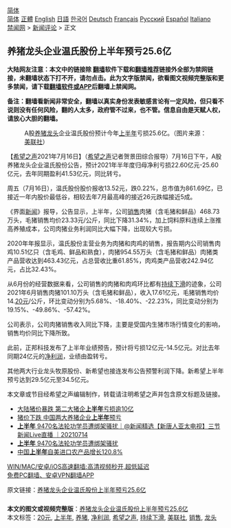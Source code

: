  <!-- 面包屑导航 --> <div class="breadcrumb"><!-- GTranslate: https://gtranslate.io/ -->  <div class="switcher notranslate">  <div class="selected">  <a href="#" onclick="return false;"> 简体</a>  </div>  <div class="option">  <a href="https://www.bannedbook.org" onclick="doGTranslate('zh-CN|zh-CN');jQuery('div.switcher div.selected a').html(jQuery(this).html());return false;" title="简体中文" class="nturl selected"> 简体</a>  <a href="https://www.bannedbook.org/zh-tw/" onclick="doGTranslate('zh-CN|zh-TW');jQuery('div.switcher div.selected a').html(jQuery(this).html());return false;" title="繁體中文" class="nturl"> 正體</a>  <a href="https://www.bannedbook.org/en/" onclick="doGTranslate('zh-CN|en');jQuery('div.switcher div.selected a').html(jQuery(this).html());return false;" title="English" class="nturl"> English</a>  <a href="https://www.bannedbook.org/ja/" onclick="doGTranslate('zh-CN|ja');jQuery('div.switcher div.selected a').html(jQuery(this).html());return false;" title="日本語" class="nturl"> 日語</a>  <a href="https://www.bannedbook.org/ko/" onclick="doGTranslate('zh-CN|ko');jQuery('div.switcher div.selected a').html(jQuery(this).html());return false;" title="한국어" class="nturl"> 한국어</a>  <a href="https://www.bannedbook.org/de/" onclick="doGTranslate('zh-CN|de');jQuery('div.switcher div.selected a').html(jQuery(this).html());return false;" title="Deutsch" class="nturl"> Deutsch</a>  <a href="https://www.bannedbook.org/fr/" onclick="doGTranslate('zh-CN|fr');jQuery('div.switcher div.selected a').html(jQuery(this).html());return false;" title="Français" class="nturl"> Français</a>  <a href="https://www.bannedbook.org/ru/" onclick="doGTranslate('zh-CN|ru');jQuery('div.switcher div.selected a').html(jQuery(this).html());return false;" title="Русский" class="nturl"> Русский</a>  <a href="https://www.bannedbook.org/es/" onclick="doGTranslate('zh-CN|es');jQuery('div.switcher div.selected a').html(jQuery(this).html());return false;" title="Español" class="nturl"> Español</a>  <a href="https://www.bannedbook.org/it/" onclick="doGTranslate('zh-CN|it');jQuery('div.switcher div.selected a').html(jQuery(this).html());return false;" title="Italiano" class="nturl"> Italiano</a>  </div>  </div>      <div class='breadcrumb-sub'><!-- Breadcrumb NavXT 6.3.0 --> <a href="https://www.bannedbook.org/" class="home">禁闻网</a> &gt; <a href="https://www.bannedbook.org/bnews/comments/" class="category">新闻评论</a> &gt; 正文</div></div><h2>养猪龙头企业温氏股份上半年预亏25.6亿</h2> <p class="notice"><b>大陆网友注意：本文中的链接除 <a href="https://github.com/bannedbook/fanqiang" >翻墙</a>软件下载和<a href="https://github.com/killgcd/justmysocks/blob/master/README.md">翻墙推荐</a>链接外全部为禁网链接，未翻墙状态下打不开，请勿点击。此为文字版禁闻，欲看图文视频完整版和更多禁闻，请下载<a href="https://github.com/bannedbook/fanqiang">翻墙软件或APP</a>后翻墙上禁闻网。</p><p>备注：翻墙看新闻非常安全，翻墙以真实身份发表敏感言论有一定风险，但只看不说则没有任何风险，翻的人太多，政府管不过来，也不管。信息自由是天赋人权，请放心大胆的翻墙。</b></p>  <div class="entry"> <figure><figcaption>A股<a href="https://www.bannedbook.org/bnews/tag/%E5%85%BB%E7%8C%AA/" class="st_tag internal_tag" rel="tag" title="标签 养猪 下的日志">养猪</a><a href="https://www.bannedbook.org/bnews/tag/%E9%BE%99%E5%A4%B4/" class="st_tag internal_tag" rel="tag" title="标签 龙头 下的日志">龙头</a>企业温氏股份预计今年<a href="https://www.bannedbook.org/bnews/tag/%E4%B8%8A%E5%8D%8A%E5%B9%B4/" class="st_tag internal_tag" rel="tag" title="标签 上半年 下的日志">上半年</a>亏损25.6亿。（图片来源：<a href="https://www.bannedbook.org/bnews/tag/%E7%BE%8E%E8%81%94%E7%A4%BE/" class="st_tag internal_tag" rel="tag" title="标签 美联社 下的日志">美联社</a>）</figcaption></figure> <p>【<span class='wp_keywordlink_affiliate'><a href="https://www.soundofhope.org" title="希望之声" target="_blank">希望之声</a></span>2021年7月16日】（<a href="https://www.bannedbook.org/bnews/tag/%e5%b8%8c%e6%9c%9b%e4%b9%8b%e5%a3%b0/" class="st_tag internal_tag" rel="tag" title="标签 希望之声 下的日志">希望之声</a>记者贺景田综合报导）7月16日下午，A股养猪龙头企业温氏股份公告，预计2021年半年度归母净利亏损22.60亿元-25.60亿元，去年同期盈利41.53亿元，同比转亏。</p> <p>周五（7月16日），温氏股份股价报收13.52元，跌0.22%，总市值为861.69亿，已接近一年内股价最低谷，相较去年7月最高峰的接近26元跌幅接近5成。</p>  <p>《界面<span class='wp_keywordlink_affiliate'><a href="https://www.bannedbook.org/" title="新闻">新闻</a></span>》报导，公告显示，上半年，公司<a href="https://www.bannedbook.org/bnews/tag/%E9%94%80%E5%94%AE/" class="st_tag internal_tag" rel="tag" title="标签 销售 下的日志">销售</a>肉猪（含毛猪和鲜品）468.73万头，毛猪销售均价23.33元/公斤，同比下降31.34%，加上饲料原料连续上涨推高养殖成本，公司肉猪业务利润同比大幅下降，出现较大亏损。</p> <p>2020年年报显示，温氏股份主营业务为肉猪和肉鸡的销售，报告期内公司销售肉鸡10.51亿只（含毛鸡、鲜品和熟食），肉猪954.55万头（含毛猪和鲜品）肉猪类产品营收达到463.43亿元，占总营收比重61.85%，肉鸡类产品营收242.94亿元，占比32.43%。</p>  <p>从6月份的经营数据来看，公司销售的肉猪和肉鸡环比都有<a href="https://www.bannedbook.org/bnews/tag/%E6%8C%81%E7%BB%AD%E4%B8%8B%E6%BB%91/" class="st_tag internal_tag" rel="tag" title="标签 持续下滑 下的日志">持续下滑</a>的迹象，公司2021年6月销售肉猪101.10万头（含毛猪和鲜品），收入17.61亿元，毛猪销售均价14.<a href="https://www.bannedbook.org/bnews/tag/20%E5%85%83/" class="st_tag internal_tag" rel="tag" title="标签 20元 下的日志">20元</a>/公斤，环比变动分别为5.68%、-18.40%、-22.23%，同比变动分别为19.15%、-49.86%、-57.42%。</p> <p>公司表示，公司肉猪销售收入同比下降，主要是受国内生猪市场行情变化的影响，销售均价同比下降所致。</p>  <p>此前，正邦科技发布了上半年业绩预告，预计将亏损12亿元-14.5亿元。对比去年同期24亿元的<a href="https://www.bannedbook.org/bnews/tag/%E5%87%80%E5%88%A9%E6%B6%A6/" class="st_tag internal_tag" rel="tag" title="标签 净利润 下的日志">净利润</a>，业绩由盈转亏。</p> <p>其他两大行业龙头牧原股份、新希望也接连发布公告预警利润下降。新希望上半年预亏达到29.5亿元至34.5亿元。</p>  <p>本文章或节目经希望之声编辑制作，转载请注明希望之声并包含原文标题及链接。 </p> <ul class='op-related-articles' title='相关阅读'> <li><a href='https://www.bannedbook.org/bnews/finance/20210715/1587309.html' target='_blank'>大陆猪价暴跌 第二大猪企<b>上半年</b>亏损逾10亿</a></li> <li><a href='https://www.bannedbook.org/bnews/comments/20210715/1587258.html' target='_blank'>猪价下跌 中国两大养猪企业<b>上半年</b>预亏</a></li> <li><a href='https://www.bannedbook.org/bnews/bannedvideo/20210714/1586992.html' target='_blank'><b>上半年</b> 9470名法轮功学员遭绑架骚扰｜@新闻精选【新唐人亚太电视】三节新闻Live直播 ｜20210714</a></li> <li><a href='https://www.bannedbook.org/bnews/taiwannews/20210714/1586752.html' target='_blank'><b>上半年</b> 9470名法轮功学员遭绑架骚扰</a></li> <li><a href='https://www.bannedbook.org/bnews/baitai/20210713/1586363.html' target='_blank'>中国<b>上半年</b>自美进口农产品增长120.8%</a></li> </ul> <p class="texttj"> <a href="https://github.com/bannedbook/fanqiang/wiki/V2ray%E6%9C%BA%E5%9C%BA" target="_blank">WIN/MAC/安卓/iOS高速翻墙:高清视频秒开,超低延迟</a><br/> <a href="https://github.com/bannedbook/fanqiang/wiki/%E7%A6%81%E9%97%BB%E7%BD%91%E5%AE%89%E5%8D%93%E7%BF%BB%E5%A2%99%E6%96%B0%E9%97%BBAPP" target="_blank">免费PC翻墙、安卓VPN翻墙APP</a></p><p>原文链接：<a class="src_link"  href="https://www.soundofhope.org/post/526382" target="_blank">养猪龙头企业温氏股份上半年预亏25.6亿</a></p><a name='sharetosocial'></a>  <div style="margin-bottom:5px;padding-bottom:5px;clear:both"> <div id="archive-pix-1" class="banner-ads"> <!-- AuctionX Display platform tag START --> <div id="26318x728x90x621x_ADSLOT2" clicktrack="%%CLICK_URL_ESC%%"></div> <!-- AuctionX Display platform tag END --> </div> <div id="archive-pix-2" class="banner-ads"> <!-- AuctionX Display platform tag START --> <div id="26315x300x250x621x_ADSLOT2" clicktrack="%%CLICK_URL_ESC%%"></div> <!-- AuctionX Display platform tag END --> </div> </div>    <div id="archive-pix-1" class="banner-ads"> <!-- AuctionX Display platform tag START --> <div id="26318x728x90x621x_ADSLOT3" clicktrack="%%CLICK_URL_ESC%%"></div> <!-- AuctionX Display platform tag END --> </div> <div><b>本文的图文或视频完整版</b>：<a href='https://www.bannedbook.org/bnews/comments/20210717/1588637.html'>养猪龙头企业温氏股份上半年预亏25.6亿</a></div>  </div><!--END ENTRY--> <div class="postfooter"> <div>本文标签：<a href="https://www.bannedbook.org/bnews/tag/20%E5%85%83/" rel="tag">20元</a>, <a href="https://www.bannedbook.org/bnews/tag/%E4%B8%8A%E5%8D%8A%E5%B9%B4/" rel="tag">上半年</a>, <a href="https://www.bannedbook.org/bnews/tag/%E5%85%BB%E7%8C%AA/" rel="tag">养猪</a>, <a href="https://www.bannedbook.org/bnews/tag/%E5%87%80%E5%88%A9%E6%B6%A6/" rel="tag">净利润</a>, <a href="https://www.bannedbook.org/bnews/tag/%e5%b8%8c%e6%9c%9b%e4%b9%8b%e5%a3%b0/" rel="tag">希望之声</a>, <a href="https://www.bannedbook.org/bnews/tag/%E6%8C%81%E7%BB%AD%E4%B8%8B%E6%BB%91/" rel="tag">持续下滑</a>, <a href="https://www.bannedbook.org/bnews/tag/%E7%BE%8E%E8%81%94%E7%A4%BE/" rel="tag">美联社</a>, <a href="https://www.bannedbook.org/bnews/tag/%E9%94%80%E5%94%AE/" rel="tag">销售</a>, <a href="https://www.bannedbook.org/bnews/tag/%E9%BE%99%E5%A4%B4/" rel="tag">龙头</a></div>  </div><!--END POSTFOOTER--> 